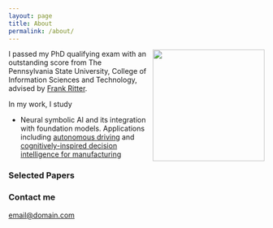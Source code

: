 ```yaml
---
layout: page
title: About
permalink: /about/
---
```

<p><img style="float:right; padding-left:10px" src="http://Siyuwu528.github.io/images/image.jpg" width="220" height="220" /></p>
I passed my PhD qualifying exam with an outstanding score from The Pennsylvania State University, College of Information Sciences and Technology, advised by <a href="https://www.frankritter.com/ritter.html">Frank Ritter</a>.

In my work, I study 
* Neural symbolic AI and its integration with foundation models. Applications including <a href="https://www.frankritter.com/papers/wuBRT23.pdf">autonomous driving</a> and <a href="http://Siyuwu528.github.io/images/NeSyAI-ACS-2024_extended.pdf" target="_blank">cognitively-inspired decision intelligence for manufacturing</a>


### Selected Papers



### Contact me

[email@domain.com](mailto:email@domain.com)
